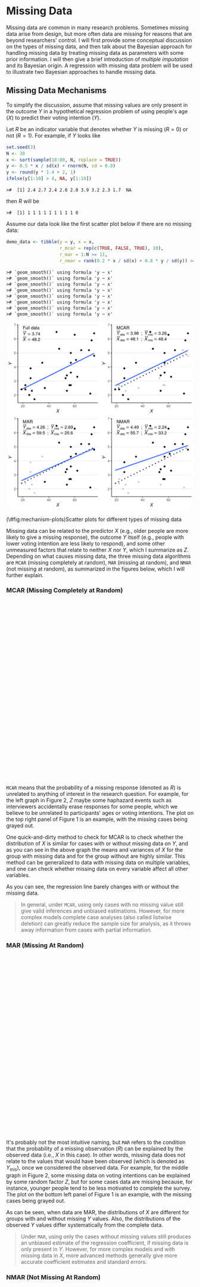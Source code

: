



# Missing Data

Missing data are common in many research problems. Sometimes missing data arise
from design, but more often data are missing for reasons that are beyond 
researchers' control. I will first provide some conceptual discussion on
the types of missing data, and then talk about the Bayesian approach for
handling missing data by treating missing data as parameters with some prior
information. I will then give a brief introduction of *multiple imputation* and
its Bayesian origin. A regression with missing data problem will be used to
illustrate two Bayesian approaches to handle missing data. 

## Missing Data Mechanisms

To simplify the discussion, assume that missing values are only present in the
outcome $Y$ in a hypothetical regression problem of using people's age ($X$) to
predict their voting intention ($Y$).

Let $R$ be an indicator variable that denotes whether
$Y$ is missing ($R = 0$) or not ($R = 1$). For example, if $Y$ looks like


```r
set.seed(3)
N <- 30
x <- sort(sample(18:80, N, replace = TRUE))
y <- 0.5 * x / sd(x) + rnorm(N, sd = 0.8)
y <- round(y * 1.4 + 2, 1)
ifelse(y[1:10] > 4, NA, y[1:10])
```

```
>#  [1] 2.4 2.7 2.4 2.0 2.0 3.9 3.2 2.3 1.7  NA
```

then $R$ will be


```
>#  [1] 1 1 1 1 1 1 1 1 1 0
```

Assume our data look like the first scatter plot below if there are no missing 
data:


```r
demo_data <- tibble(y = y, x = x, 
                    r_mcar = rep(c(TRUE, FALSE, TRUE), 10), 
                    r_mar = 1:N >= 11, 
                    r_nmar = rank(0.2 * x / sd(x) + 0.8 * y / sd(y)) >= 11)
```












```
># `geom_smooth()` using formula 'y ~ x'
># `geom_smooth()` using formula 'y ~ x'
># `geom_smooth()` using formula 'y ~ x'
># `geom_smooth()` using formula 'y ~ x'
># `geom_smooth()` using formula 'y ~ x'
># `geom_smooth()` using formula 'y ~ x'
># `geom_smooth()` using formula 'y ~ x'
># `geom_smooth()` using formula 'y ~ x'
```

<div class="figure">
<img src="12_missing_data_files/figure-html/mechanism-plots-1.png" alt="Scatter plots for different types of missing data" width="624" />
<p class="caption">(\#fig:mechanism-plots)Scatter plots for different types of missing data</p>
</div>

Missing data can be related to the predictor $X$ (e.g., older people are more 
likely to give a missing response), the outcome $Y$ itself (e.g., people with 
lower voting intention are less likely to respond), and some other unmeasured 
factors that relate to neither $X$ nor $Y$, which I summarize as $Z$. Depending
on what causes missing data, the three missing data algorithms are `MCAR`
(missing completely at random), `MAR` (missing at random), and `NMAR` (not
missing at random), as summarized in the figures below, which I will further 
explain.

<!-- ![Three missing data mechanisms (left: `MCAR`; middle: `MAR`; right: -->
<!-- `NMAR`) ](figures/missing_data_dag.png) -->

### MCAR (Missing Completely at Random)

<!--html_preserve--><div id="htmlwidget-748157f64609652d122e" style="width:672px;height:480px;" class="grViz html-widget"></div>
<script type="application/json" data-for="htmlwidget-748157f64609652d122e">{"x":{"diagram":"\ndigraph mcar {\n\n  # a \"graph\" statement\n  graph [overlap = true, fontsize = 10]\n\n  node [shape = plaintext]\n  Y; X; \n  Ystar [label = \"Y*\"]\n  RY [label = <R<FONT POINT-SIZE=\"8\"><SUB>Y<\/SUB><\/FONT>>]\n\n  # paths\n  X -> Ystar;\n  Ystar -> Y;\n  RY -> Y;\n}\n","config":{"engine":"dot","options":null}},"evals":[],"jsHooks":[]}</script><!--/html_preserve-->

`MCAR` means that the probability of a missing response (denoted as $R$) is
unrelated to anything of interest in the research question. For example, for the
left graph in Figure 2, $Z$ maybe some haphazard events such as interviewers
accidentally erase responses for some people, which we believe to be unrelated
to participants' ages or voting intentions. The plot on the top right panel of
Figure 1 is an example, with the missing cases being grayed out.

One quick-and-dirty method to check for MCAR is to check whether the 
distribution of $X$ is similar for cases with or without missing data on $Y$,
and as you can see in the above graph the means and variances of $X$ for the
group with missing data and for the group without are highly similar. This
method can be generalized to data with missing data on multiple variables, and
one can check whether missing data on every variable affect all other variables.

As you can see, the regression line barely changes with or without the missing
data. 

> In general, under `MCAR`, using only cases with no missing value still give
valid inferences and unbiased estimations. However, for more complex models
complete case analyses (also called listwise deletion) can greatly reduce the 
sample size for analysis, as it throws away information from cases with 
partial information.

### MAR (Missing At Random)

<!--html_preserve--><div id="htmlwidget-a08941f42e8ad93d0338" style="width:672px;height:480px;" class="grViz html-widget"></div>
<script type="application/json" data-for="htmlwidget-a08941f42e8ad93d0338">{"x":{"diagram":"\ndigraph mar {\n\n  # a \"graph\" statement\n  graph [overlap = true, fontsize = 10]\n\n  node [shape = plaintext]\n  Y; X; \n  Ystar [label = \"Y*\"]\n  RY [label = <R<FONT POINT-SIZE=\"8\"><SUB>Y<\/SUB><\/FONT>>]\n\n  # paths\n  X -> Ystar;\n  X -> RY;\n  Ystar -> Y;\n  RY -> Y;\n}\n","config":{"engine":"dot","options":null}},"evals":[],"jsHooks":[]}</script><!--/html_preserve-->

It's probably not the most intuitive naming, but `MAR` refers to the condition 
that the probability of a missing observation ($R$) can be explained by the
observed data (i.e., $X$ in this case). In other words, missing data does not
relate to the values that would have been observed (which is denoted as
$Y_\textrm{mis}$), once we considered the observed data. For example, for the
middle graph in Figure 2, some missing data on voting intentions can be
explained by some random factor $Z$, but for some cases data are missing
because, for instance, younger people tend to be less motivated to complete the
survey. The plot on the bottom left panel of Figure 1 is an example, with the
missing cases being grayed out.

As can be seen, when data are MAR, the distributions of $X$ are different for
groups with and without missing $Y$ values. Also, the distributions of the
observed $Y$ values differ systematically from the complete data. 

> Under `MAR`, using only the cases without missing values still produces an
unbiased estimate of the regression coefficient, if missing data is only present
in $Y$. However, for more complex models and with missing data in $X$, more
advanced methods generally give more accurate coefficient estimates and standard
errors.

### NMAR (Not Missing At Random)

<!--html_preserve--><div id="htmlwidget-0f7405d6c60f62578b83" style="width:672px;height:480px;" class="grViz html-widget"></div>
<script type="application/json" data-for="htmlwidget-0f7405d6c60f62578b83">{"x":{"diagram":"\ndigraph nmar {\n\n  # a \"graph\" statement\n  graph [overlap = true, fontsize = 10]\n\n  node [shape = plaintext]\n  Y; X; \n  Ystar [label = \"Y*\"]\n  RY [label = <R<FONT POINT-SIZE=\"8\"><SUB>Y<\/SUB><\/FONT>>]\n\n  # paths\n  X -> Ystar;\n  X -> RY;\n  Ystar -> Y;\n  Ystar -> RY;\n  RY -> Y;\n  {rank = same; Ystar; RY;}\n}\n","config":{"engine":"dot","options":null}},"evals":[],"jsHooks":[]}</script><!--/html_preserve-->

`NMAR` is sometimes called *missing not at random* or *non-ignorable 
missingness*, and as the name suggested it refers to conditions where MAR does 
not hold. In other words, NMAR happens when, after considering all the observed
data, the probability of a missing value ($R$) still depends on the value of $Y$
that would have been observed. For example, if we consider people in the same
age group and still find those with lower voting intentions tend not to give
their responses, the situation can be described as `NMAR`. The plot on the 
bottom right panel of Figure 1, where people with lowing voting intentions are 
more likely to miss.

The example looks very similar to the one for MAR, including the fact that the 
distributions of $X$ are different for the group with and without missing $Y$. 
Indeed, there are no statistical procedures that can distinguish between MAR
in general and NMAR. If there are evidence for MCAR then one can be more 
confident in ruling out NMAR, and there have been recent efforts to establish 
procedures for testing some special cases of MAR. However, for many real data 
problems one has to rely on reasoning, judgments, and perhaps some educated 
guessing to decide whether the data is MAR or NMAR.

On the other hand, if one has variables that potentially relates to the 
probability of missing but are not part of the model of interest (e.g., gender, 
SES, etc), these can be included in the imputation model (discussed later) so 
that the missing data mechanism better resembles MAR. Including these
*auxiliary* variables is equivalent to changing them from unmeasured to
measured, and generally can weaken the associations between the unobserved $Y$
and $R$, thus making the estimates less biased.

> With `NMAR`, valid statistical inferences can only be
obtained by correctly modeling the mechanism for the missing data. Including
variables that help explain probability of missing data makes `MAR` more
reasonable.

### Ignorable Missingness*

Let $Y_\textrm{obs}$ be the part of the multivariate data $Y$ that is
observed (i.e., not missing), and $Y_\textrm{mis}$ be the part that would
have been observed. The likelihood now concerns both $Y_\textrm{obs}$ and
$R$, that is, $P(Y_\textrm{obs}, R)$. Let $\bv \phi$ be the set of
parameters that determine the probability of missing in addition to the observed
data, which can be written as $P(R | Y_\textrm{obs}, \bv \phi)$. Note it is 
assumed that $\bv \phi$ is distinct from the model parameters $\bv \theta$.

For a case $i$ with $r_i = 1$, the joint likelihood of $(x_i, y_i, r_i = 1)$ is

$$P(x_i, y_{\textrm{obs}, i}, r_i = 1; \bv \theta, \bv \phi) 
  = P(r_i = 1 | x_i, y_{\textrm{obs}, i}; \bv \phi) 
    P(y_{\textrm{obs}, i} | x_i; \bv \theta) 
    P(x_i).$$
    
For a case with $r_i = 0$, $y_i$ is missing. Assume first we know the
missing value $y_{\textrm{mis}, i}$, and the complete likelihood $(x_i,
y_{\textrm{mis}, i}, r_i = 0)$ is

$$P(x_i, y_{\textrm{mis}, i}, r_i = 0; \bv \theta, \bv \phi) 
  = P(r_i = 0 | x_i, y_{\textrm{mis}, i}; \bv \phi) 
    P(y_{\textrm{mis}, i} | x_i; \bv \theta) 
    P(x_i)$$

But because $y$ is missing, we need to integrate out the missing value to 
obtain the observed likelihood of $(x_i, r_i = 0)$

\begin{align*}
  P(x_i, r_i = 0; \bv \theta, \bv \phi) 
  & = \int P(r_i = 0 | x_i, y_{\textrm{mis}, i}; \bv \phi) 
           P(y_{\textrm{mis}, i} | x_i; \bv \theta) 
           P(x_i) \dd y_{\textrm{mis}, i} \\
  & = P(x_i) \int P(r_i = 0 | x_i, y_{\textrm{mis}, i}; \bv \phi) 
           P(y_{\textrm{mis}, i} | x_i; \bv \theta) 
           \dd y_{\textrm{mis}, i} 
\end{align*}

Because the likelihood depends on $R$ and cannot be separated from $\bv \phi$, 
correct inference on $\bv \theta$ can be obtained only by correct modeling the
missing data mechanism.

#### If MCAR Holds

However, if the condition for MCAR is satisfied such that

$$P(r_i = 0 | x_i, y_{\textrm{mis}, i}; \bv \phi) = P(r_i = 0; \bv \phi),$$

that is, $R$ is related to neither $X$ and $Y$ Then the observed likelihood is 

\begin{align*}
  P(x_i, r_i = 0; \bv \theta, \bv \phi) 
  & = P(x_i) \int P(r_i = 0; \bv \phi) 
           P(y_{\textrm{mis}, i} | x_i; \bv \theta) 
           \dd y_{\textrm{mis}, i} \\
  & = P(x_i) P(r_i = 0; \bv \phi) \times
      \int P(y_{\textrm{mis}, i} | x_i; \bv \theta) 
           \dd y_{\textrm{mis}, i} \\
  & = P(x_i) P(r_i = 0; \bv \phi)
\end{align*}

So inference of $\bv \theta$ does not depend on the missing data mechanism 
$P(r_i = 0; \bv \phi)$, and missingness is *ignorable*. 

#### If MAR Holds

Similarly, if the condition for MAR is satisfied such that

$$P(r_i = 0 | x_i, y_{\textrm{mis}, i}; \bv \phi) 
  = P(r_i = 0 | x_i, ; \bv \phi),$$

that is, $R$ is not related to $Y$ after taking into account $X$. Then the
observed likelihood is

\begin{align*}
  P(x_i, r_i = 0; \bv \theta, \bv \phi) 
  & = P(x_i) \int P(r_i = 0 | x_i; \bv \phi) 
           P(y_{\textrm{mis}, i} | x_i; \bv \theta) 
           \dd y_{\textrm{mis}, i}  \\
  & = P(x_i) P(r_i = 0 | x_i; \bv \phi) \times
      \int P(y_{\textrm{mis}, i} | x_i; \bv \theta) 
           \dd y_{\textrm{mis}, i} \\
  & = P(x_i) P(r_i = 0 | x_i; \bv \phi)
\end{align*}

So inference of $\bv \theta$ does not depend on the missing data mechanism 
$P(r_i = 0 | x_i; \bv \phi)$, and missingness is ignorable. 

On the other hand, if $r_i$ depends on $y_\textrm{mis}$ (i.e., NMAR) so that
$P(r_i = 0 | x_i, y_{\textrm{mis}, i}; \bv \phi)$ cannot be written outside of
the integral, inference of $\bv \theta$ depends on the missing data mechanism,
so missingness is non-ignorable.

The discussion generalizes to missing data on multiple variables. 

***

## Bayesian Approaches for Missing Data

We will be using the `kidiq` data set we discussed in Chapter 7. I'll do the 
same rescaling and coding `mom_hs` as a factor variable:


```r
kidiq <- haven::read_dta("../data/kidiq.dta")
kidiq100 <- kidiq %>% 
  mutate(mom_iq = mom_iq / 100,  # divid mom_iq by 100
         kid_score = kid_score / 100,   # divide kid_score by 100
         mom_iq_c = mom_iq - 1, 
         mom_hs = factor(mom_hs, labels = c("no", "yes"))) %>% 
  select(- mom_iq)
```

In R, the package `mice` can be used to perform *multiple imputation* (to be 
discussed soon), as well as to create missing data. First, let's generate some
missing completely at random (MCAR) data by randomly removing up to 50% of 
the data:


```r
library(mice)
set.seed(1955)
kidiq100_mcar <- ampute(kidiq100, prop = 0.5, 
                        pattern = data.frame(kid_score = c(0, 0, 0), 
                                             mom_hs = c(1, 1, 0), 
                                             mom_work = c(1, 1, 1), 
                                             mom_age = c(1, 1, 1), 
                                             mom_iq_c = c(1, 0, 1)), 
                        freq = c(.2, .4, .4), 
                        mech = "MCAR")
kidiq100_mcar <- kidiq100_mcar$amp
```

The second time, I'll generate some missing at random (MAR) data:


```r
set.seed(1955)
kidiq100_mar <- ampute(kidiq100, prop = 0.5, 
                       pattern = data.frame(kid_score = c(0, 0, 0), 
                                            mom_hs = c(1, 1, 0), 
                                            mom_work = c(1, 1, 1), 
                                            mom_age = c(1, 1, 1), 
                                            mom_iq_c = c(1, 0, 1)), 
                       freq = c(.2, .4, .4), 
                       mech = "MAR")
```

```
># Warning: Data is made numeric because the calculation of weights requires
># numeric data
```

```r
kidiq100_mar <- kidiq100_mar$amp
```

And finally, some not missing at random (NMAR) data:


```r
set.seed(1955)
kidiq100_nmar <- ampute(kidiq100, prop = 0.5, 
                        pattern = data.frame(kid_score = c(0, 0, 0), 
                                             mom_hs = c(1, 1, 0), 
                                             mom_work = c(1, 1, 1), 
                                             mom_age = c(1, 1, 1), 
                                             mom_iq_c = c(1, 0, 1)), 
                        freq = c(.2, .4, .4), 
                        # mice call it MNAR
                        mech = "MNAR")
```

```
># Warning: Data is made numeric because the calculation of weights requires
># numeric data
```

```r
kidiq100_nmar <- kidiq100_nmar$amp
```

Let's check the distributions of the resulting data:


```r
p1 <- ggplot(kidiq100_mcar, aes(x = mom_iq_c, y = kid_score)) + 
  geom_point(data = kidiq100, color = "grey92") + 
  geom_point() + 
  geom_smooth()
p2 <- p1 %+% kidiq100_mar
p3 <- p1 %+% kidiq100_nmar
grid.arrange(p1, p2, p3, nrow = 2)
```

```
># `geom_smooth()` using method = 'loess' and formula 'y ~ x'
```

```
># Warning: Removed 230 rows containing non-finite values (stat_smooth).
```

```
># Warning: Removed 230 rows containing missing values (geom_point).
```

```
># `geom_smooth()` using method = 'loess' and formula 'y ~ x'
```

```
># Warning: Removed 215 rows containing non-finite values (stat_smooth).
```

```
># Warning: Removed 215 rows containing missing values (geom_point).
```

```
># `geom_smooth()` using method = 'loess' and formula 'y ~ x'
```

```
># Warning: Removed 239 rows containing non-finite values (stat_smooth).
```

```
># Warning: Removed 239 rows containing missing values (geom_point).
```

<img src="12_missing_data_files/figure-html/kidiq100-missing-scatter-1.png" width="720" />

When eyeballing it doesn't appear that the data are very different, but the 
regression slopes are affected by the different missing data mechanisms. We'll
look at the simple regression model of using `mom_iq_c` to predict `kid_score`, 
using the MAR data set. In that data set, the missingness of `kid_score` 
actually depends on both `mom_iq_c` and `mom_hs`, but when the regression does
not include `mom_hs` in the model, the resulting situation will actually be 
NMAR. 

The missing data pattern of the `kidiq100_mar` data set is:


```r
# Recode mom_hs to factor
kidiq100_mar$mom_hs <- factor(kidiq100_mar$mom_hs, labels = c("no", "yes"))
md.pattern(kidiq100_mar, rotate.names = TRUE)
```

<img src="12_missing_data_files/figure-html/md-pattern-mar-1.png" width="480" />

```
>#     mom_work mom_age mom_hs mom_iq_c kid_score    
># 219        1       1      1        1         1   0
># 49         1       1      1        1         0   1
># 94         1       1      1        0         0   2
># 72         1       1      0        1         0   2
>#            0       0     72       94       215 381
```

Which shows that only 219 observations had full data, and most were missing the
`kid_score` variable. 

### Complete Case Analysis/Listwise Deletion

By default, `brms` uses only cases with no missing data. For example,


```r
m3_ld <- brm(kid_score ~ mom_iq_c + mom_hs, data = kidiq100_mar, 
             prior = c(prior(normal(0, 1), class = "Intercept"), 
                       # set for all "b" coefficients
                       prior(normal(0, 1), class = "b"),
                       prior(student_t(4, 0, 1), class = "sigma")), 
             seed = 2302
)
```

```
># Warning: Rows containing NAs were excluded from the model.
```


```r
m3_ld
```

```
>#  Family: gaussian 
>#   Links: mu = identity; sigma = identity 
># Formula: kid_score ~ mom_iq_c + mom_hs 
>#    Data: kidiq100_mar (Number of observations: 219) 
># Samples: 4 chains, each with iter = 2000; warmup = 1000; thin = 1;
>#          total post-warmup samples = 4000
># 
># Population-Level Effects: 
>#           Estimate Est.Error l-95% CI u-95% CI Rhat Bulk_ESS Tail_ESS
># Intercept     0.81      0.03     0.76     0.86 1.00     4281     3286
># mom_iq_c      0.71      0.11     0.51     0.91 1.00     4192     3222
># mom_hsyes     0.07      0.03     0.01     0.13 1.00     4361     3233
># 
># Family Specific Parameters: 
>#       Estimate Est.Error l-95% CI u-95% CI Rhat Bulk_ESS Tail_ESS
># sigma     0.20      0.01     0.18     0.22 1.00     4354     3116
># 
># Samples were drawn using sampling(NUTS). For each parameter, Bulk_ESS
># and Tail_ESS are effective sample size measures, and Rhat is the potential
># scale reduction factor on split chains (at convergence, Rhat = 1).
```

Notice that the number of observations is only 219. As previously
explained, this analysis is only valid when data are missing completely at 
random or missing at random (i.e., missingness of the outcome only depends
on `mom_iq_c` and factors unrelated to `Ozone`). 

If you recall in Chapter 7, the coefficient using the full data should be:


```r
m3 <- brm(kid_score ~ mom_iq_c + mom_hs, data = kidiq100, 
          prior = c(prior(normal(0, 1), class = "Intercept"), 
                    # set for all "b" coefficients
                    prior(normal(0, 1), class = "b"),
                    prior(student_t(4, 0, 1), class = "sigma")), 
          seed = 1955
)
```


```r
m3
```

```
>#  Family: gaussian 
>#   Links: mu = identity; sigma = identity 
># Formula: kid_score ~ mom_iq_c + mom_hs 
>#    Data: kidiq100 (Number of observations: 434) 
># Samples: 4 chains, each with iter = 2000; warmup = 1000; thin = 1;
>#          total post-warmup samples = 4000
># 
># Population-Level Effects: 
>#           Estimate Est.Error l-95% CI u-95% CI Rhat Bulk_ESS Tail_ESS
># Intercept     0.82      0.02     0.78     0.86 1.00     4140     2905
># mom_iq_c      0.56      0.06     0.44     0.68 1.00     4044     3195
># mom_hsyes     0.06      0.02     0.02     0.10 1.00     3884     3034
># 
># Family Specific Parameters: 
>#       Estimate Est.Error l-95% CI u-95% CI Rhat Bulk_ESS Tail_ESS
># sigma     0.18      0.01     0.17     0.19 1.00     3902     3132
># 
># Samples were drawn using sampling(NUTS). For each parameter, Bulk_ESS
># and Tail_ESS are effective sample size measures, and Rhat is the potential
># scale reduction factor on split chains (at convergence, Rhat = 1).
```

So the listwise approach overestimated the regression coefficient. We can do 
better. 

Now, take a look on whether missingness in `kid_score` is related to other
variables. 


```r
# Compute the missingness indicator (you can use the `within` function too)
kidiq100_mar_R <- transform(kidiq100_mar, 
                            kid_score_R = factor(as.numeric(!is.na(kid_score)), 
                                                 labels = c("Missing", 
                                                            "Observed")))
```


```r
# Plot distributions of variables against missingness indicator
qplot(kid_score_R, mom_iq_c, data = kidiq100_mar_R, geom = "boxplot")
```

```
># Warning: Removed 94 rows containing non-finite values (stat_boxplot).
```

<img src="12_missing_data_files/figure-html/missing_dist1-1.png" width="672" />

```r
ggplot(data = kidiq100_mar_R, aes(x = kid_score_R)) + 
  geom_bar(aes(fill = factor(mom_hs)), position = position_dodge())
```

<img src="12_missing_data_files/figure-html/missing_dist1-2.png" width="672" />

As we already knew, missingness of `kid_score` is related to both `mom_iq_c` 
and `mom_hs`, in that those with higher `mom_iq_c` and those whose mother had
high school degree were more likely to be missing. 

### Treat Missing Data as Parameters

A fully Bayesian approach to handle missing data is to treat the missing
`kid_score` values just as parameters, and assign priors to them. When the
missing data mechanism is ignorable (MCAR or MAR), we can assume that the
missing and observed `kid_score` values are exchangeable, conditioning on the
predictors (i.e., whether `kid_score` is missing or not does not add information
to the `kid_score` values). Therefore, if `kid_score` is missing, we use the
likelihood as the prior for the missing values:

\newcommand{\yttobs}{\mathtt{kid_score}_{\textrm{obs}, i}}
\newcommand{\yttmis}{\mathtt{kid_score}_{\textrm{mis}, i}}
\newcommand{\momiqtt}{\mathtt{mom_iq_c}}
\newcommand{\momhstt}{\mathtt{mom_hs}}

\begin{align*}
  \yttobs & \sim \norm(\beta_0 + \beta_1 \momiqtt_i, \sigma) \\
  \yttmis & \sim \norm(\beta_0 + \beta_1 \momiqtt_i, \sigma) \\
  \beta_0 & \sim \norm(0, 1) \\
  \beta_1 & \sim \norm(0, 1) \\
  \beta_2 & \sim \norm(0, 1)
\end{align*}


```r
library(rstan)
rstan_options(auto_write = TRUE)
```


```stan
data {
  int<lower=0> N;  // number of observations
  vector[N] y;  // response variable (including missing values);
  int<lower=0, upper=1> y_obs[N];  // missingness indicator for Y 
  int<lower=0> p;  // number of predictor variables (exclude intercept)
  matrix[N, p] X;  // predictor variable matrix
}
transformed data {
  int n_obs = sum(y_obs);  // number of observed cases
  int ns[n_obs];  // indices of observed cases
  int ny = 1; 
  for (n in 1:N) {
    if (y_obs[n]) {
      ns[ny] = n;
      ny += 1;
    }
  }
}
parameters {
  real beta_0;  // intercept
  vector[2] beta;  // 2 slopes
  real<lower=0> sigma;  // error standard deviation
}
model {
  // likelihood for observed Y
  y[ns] ~ normal_id_glm(X[ns, ], beta_0, beta, sigma);
  // prior
  beta_0 ~ normal(0, 1);
  beta ~ normal(0, 1);
  sigma ~ student_t(4, 0, 1);
}
generated quantities {
  real yrep[N];  // simulated data based on model
  vector[N] yhat = beta_0 + X * beta;  // used to compute R-squared effect size
  for (i in 1:N) {
    yrep[i] = normal_rng(yhat[i], sigma);
  }
}
```


```r
# Data with no missing X
kidiq100_mar_obsX <- drop_na(kidiq100_mar, mom_iq_c, mom_hs)
```


```r
m3_stan <- stan("../codes/normal_regression_missing.stan", 
                data = list(N = nrow(kidiq100_mar_obsX), 
                            y = replace_na(kidiq100_mar_obsX$kid_score, 99), 
                            y_obs = as.numeric(
                              !is.na(kidiq100_mar_obsX$kid_score)
                            ), 
                            p = 2, 
                            X = model.matrix(~ mom_iq_c + mom_hs, 
                                             data = kidiq100_mar_obsX)[ , -1]), 
                seed = 1234)
```

Note that the results are basically identical to the complete case analyses, and
the posterior distributions of the missing $Y$ values are essentially the 
predictive intervals given the $X$ values. For example, for
the first 10 observations with missing `kid_score` values,


```r
draws_ymis <-
  as.matrix(m3_stan, pars = "yrep")[ , is.na(kidiq100_mar_obsX$kid_score)]
mcmc_areas_ridges(draws_ymis[ , 1:10], bw = "SJ")
```

<div class="figure">
<img src="12_missing_data_files/figure-html/m3-stan-dens-1.png" alt="Posterior density plots of the first two missing values of \texttt{kid_score}" width="672" />
<p class="caption">(\#fig:m3-stan-dens)Posterior density plots of the first two missing values of \texttt{kid_score}</p>
</div>

The posterior distributions of the missing values are highly related to the 
missing data handling technique called *multiple imputation*, which we will 
discuss next. Indeed, each posterior sample can be considered an imputed data
set. The posterior draws of the missing values are also called 
*plausible values*. 

### Multiple Imputation

Multiple imputation is one of the modern techniques for missing data handling,
and is general in that it has a very broad application. It uses the observed
data and the observed associations to predict the missing values, and captures
the uncertainty involved in the predictions by imputing multiple data sets.
That's a bit abstract, but with your Bayesian knowledge, that just means
*getting samples from the posterior distributions of the missing values*, and
then substitute them to the missing holes to form an imputed data set. The
difference is that, instead of using all posterior samples, we usually obtain 20
or 30 imputed data sets, which can be saved and used for almost any kind of
analyses, Bayesian or frequentist.

#### Multiple imputation has several advantages

- It provides valid results when data is MAR
- It reduces biases when data is NMAR by incorporating covariates that help
explain the missing data mechanism (e.g., `mom_work` and `mom_age`)
- It is very flexible and can impute continuous and categorical variables

#### Example of multiple imputation

Although in theory one can use the Bayesian procedures with `Stan` to account
for missing data or to do multiple imputations, there are some limitations.
First, when the goal is to impute missing data instead of making inferences on
the model parameters, the algorithm in `Stan` may not be as efficient as
specialized programs for multiple imputation. Second, the Hamiltonian Monte
Carlo sampler in `Stan` requires the use of derivatives, so it is not (yet)
well-equipped to handle categorical parameters. Thus, it is hard or not possible
to handle categorical missing data. Third, when the number of variables with
missing data is large, it is tedious to specify the missing data mechanism for
all variables.

Instead, as @Gelman2013 recommended, we can handle missing data using a 
*two-step process*:

1. Do multiple imputation using a specialized program
2. Use `brms` or `rstan` (or other Bayesian methods) to analyze each imputed
data set

#### R packages for multiple imputation

There are several packages in R for multiple imputation (e.g., `Amelia`, `jomo`,
`mi`, `mice`, `missForest`, `norm`, `pan`). Although these packages differ in
terms of their underlying algorithms, my experience and also evidence from the
literature suggested that they usually gave similar performance for continuous
missing data, but several packages have specialized functionality for specific
models and data types (e.g., categorical missing data, multilevel data). 

I will illustrate the use of `mice` below. I strongly encourage you to take a
look on the vignettes found on the website of the package:
https://github.com/stefvanbuuren/mice. Also, the author of the package has a
nice book on multiple imputation [@vanburren2018], which is freely available at
https://stefvanbuuren.name/fimd/ and I encourage you to read if you are
interested. Note that the example discussed here is simple so not much fine
tuning for the imputation is needed. For your own analyses multiple imputation
can be complex, and you should consult statisticians or other resources to set
up a reasonable imputation model.

Let's continue with the `kidiq` example. We can use the whole data set for
imputation.

> In general it's recommended to include covariates that have even minor 
associations with the probability of missing. The bias introduced by ignoring an
important covariate usually is higher than the bias introduced by including a 
inappropriate covariate. However, see @thoemmes2014cautious for a cautionary
note.

> In planning a study, if high missing rate on a variable is anticipated, one
can collect covariates that can help explain the missing data mechanism. This
helps recover missing information in the analyses.

##### 1. Setting up and run the imputation

With binary and continuous missing variables, it can be as simple as running 
the following:


```r
library(mice)
# Using mice to impute 20 data sets
kidiq100_imp <- mice(kidiq100_mar, m = 20, maxit = 35,
                     printFlag = FALSE)  # set to false only for knitting to Rmd
```

Of course this oversimplifies the complexity of multiple imputation. By default
it uses the method called "predictive mean matching" to replace missing data 
with a randomly chosen value from several similar cases (see https://stefvanbuuren.name/fimd/sec-pmm.html). Things will get more complicated
when you have more variables and complex data types. 

Typing `kidiq100_imp$imp` will show the imputed missing values. Check `?mice`
for more information. The `complete` function fills the missing values to the
missing holes to form data sets with no missing data.


```r
kidiq100_imp1 <- complete(kidiq100_imp, 1)
head(kidiq100_imp1, 10)
```

```
>#    kid_score mom_hs mom_work mom_age mom_iq_c
># 1       1.21    yes        4      27  -0.1883
># 2       1.26    yes        4      25   0.2754
># 3       0.85    yes        4      27   0.1544
># 4       0.41    yes        3      25  -0.1785
># 5       0.42    yes        4      27  -0.0725
># 6       0.98     no        1      18   0.0790
># 7       0.69    yes        4      20   0.3889
># 8       1.16    yes        3      23   0.2515
># 9       1.02    yes        1      24  -0.1838
># 10      0.95    yes        1      19  -0.0493
```

Compared to the original data:


```r
head(kidiq100, 10)
```

```
># # A tibble: 10 x 5
>#    kid_score mom_hs mom_work mom_age mom_iq_c
>#        <dbl> <fct>     <dbl>   <dbl>    <dbl>
>#  1      0.65 yes           4      27  0.211  
>#  2      0.98 yes           4      25 -0.106  
>#  3      0.85 yes           4      27  0.154  
>#  4      0.83 yes           3      25 -0.00550
>#  5      1.15 yes           4      27 -0.0725 
>#  6      0.98 no            1      18  0.0790 
>#  7      0.69 yes           4      20  0.389  
>#  8      1.06 yes           3      23  0.251  
>#  9      1.02 yes           1      24 -0.184  
># 10      0.95 yes           1      19 -0.0493
```


##### 2. Check for Convergence

We should also look at convergence:


```r
plot(kidiq100_imp)
```

<img src="12_missing_data_files/figure-html/plot-kidiq100_imp-1.png" width="624" />

These are basically Markov chains in regular Bayesian analyses. So if you see 
some chains are constantly above or below others then it's problematic. 

See https://www.gerkovink.com/miceVignettes/Convergence_pooling/Convergence_and_pooling.html
for additional steps to check for convergence. 

##### 3. Run `brm_multiple` on imputed data sets

`brms` directly supports multiply imputed data sets. Simply use the 
`brm_multiple` function and supply the multiply imputed data object to it. Also,
for computational efficiency using two chains for each imputed data set would
be faster. 


```r
m3_imp <- brm_multiple(kid_score ~ mom_iq_c + mom_hs, data = kidiq100_imp, 
                       prior = c(prior(normal(0, 1), class = "Intercept"), 
                                 # set for all "b" coefficients
                                 prior(normal(0, 1), class = "b"),
                                 prior(student_t(4, 0, 1), class = "sigma")), 
                       seed = 1955, 
                       chains = 2L, 
                       cores = 2L
)
```

See this vignette: 
https://cran.r-project.org/web/packages/brms/vignettes/brms_missings.html#compatibility-with-other-multiple-imputation-packages for more information. If you look at the results:


```r
m3_imp
```

```
># Warning: Parts of the model have not converged (some Rhats are > 1.05). Be
># careful when analysing the results! We recommend running more iterations and/or
># setting stronger priors.
```

```
>#  Family: gaussian 
>#   Links: mu = identity; sigma = identity 
># Formula: kid_score ~ mom_iq_c + mom_hs 
>#    Data: kidiq100_imp (Number of observations: 434) 
># Samples: 40 chains, each with iter = 2000; warmup = 1000; thin = 1;
>#          total post-warmup samples = 40000
># 
># Population-Level Effects: 
>#           Estimate Est.Error l-95% CI u-95% CI Rhat Bulk_ESS Tail_ESS
># Intercept     0.80      0.02     0.76     0.85 1.15      170      783
># mom_iq_c      0.67      0.10     0.48     0.86 1.40       84      328
># mom_hsyes     0.07      0.03     0.02     0.13 1.18      144      653
># 
># Family Specific Parameters: 
>#       Estimate Est.Error l-95% CI u-95% CI Rhat Bulk_ESS Tail_ESS
># sigma     0.19      0.01     0.18     0.21 1.20      135      246
># 
># Samples were drawn using sampling(NUTS). For each parameter, Bulk_ESS
># and Tail_ESS are effective sample size measures, and Rhat is the potential
># scale reduction factor on split chains (at convergence, Rhat = 1).
```

You will see that there are 40 chains in the results. The `Rhat` value will 
be much higher than 1, as the chains are from different data sets and will never
converge. Instead, you should investigate the `Rhat` for each data set by 


```r
m3_imp$rhats
```

```
>#    b_Intercept b_mom_iq_c b_mom_hsyes sigma  lp__
># 1        1.002      1.000       1.002 1.003 1.002
># 2        0.999      1.001       0.999 1.000 1.000
># 3        1.000      0.999       1.000 1.002 0.999
># 4        0.999      0.999       0.999 1.001 1.004
># 5        1.001      1.001       1.002 1.003 1.001
># 6        1.000      1.001       1.001 1.001 0.999
># 7        1.000      1.000       1.000 1.001 1.000
># 8        1.000      1.000       1.000 1.000 1.002
># 9        1.000      0.999       1.001 0.999 1.002
># 10       0.999      1.000       0.999 1.000 1.003
># 11       0.999      1.001       0.999 1.000 1.000
># 12       0.999      1.000       0.999 0.999 1.000
># 13       1.000      1.000       1.000 1.000 1.000
># 14       1.001      1.000       1.000 0.999 1.001
># 15       1.001      1.000       1.001 1.000 1.000
># 16       0.999      1.000       0.999 0.999 1.001
># 17       1.001      1.000       1.003 0.999 1.000
># 18       1.000      1.000       1.000 0.999 0.999
># 19       1.000      0.999       1.001 0.999 1.000
># 20       1.001      1.000       1.001 1.002 1.003
```

So the chains have converged for each individual data set. 

Now, put the results together:


```r
source("../codes/extract_brmsfit.R")
texreg::screenreg(map(list(m3, m3_ld, m3_imp), 
                      extract_brmsfit, 
                      # LOO-IC and WAIC not meaningful for comparing different
                      # data
                      include.loo.ic = FALSE, 
                      include.waic = FALSE), 
                  custom.model.names = c("Full data", 
                                         "Complete case", 
                                         "MI"))
```

```
># Warning: Parts of the model have not converged (some Rhats are > 1.05). Be
># careful when analysing the results! We recommend running more iterations and/or
># setting stronger priors.
```

```
># Warning: Using only the first imputed data set. Please interpret the results
># with caution until a more principled approach has been implemented.
```

```
># 
># ====================================================
>#            Full data     Complete case  MI          
># ----------------------------------------------------
># Intercept    0.82 *        0.81 *         0.80 *    
>#            [0.78; 0.86]  [0.76; 0.86]   [0.76; 0.85]
># mom_iq_c     0.56 *        0.71 *         0.67 *    
>#            [0.44; 0.68]  [0.51; 0.91]   [0.49; 0.86]
># mom_hsyes    0.06 *        0.07 *         0.07 *    
>#            [0.01; 0.10]  [0.01; 0.13]   [0.02; 0.13]
># ----------------------------------------------------
># R^2          0.21          0.22           0.22      
># Num. obs.  434           219            434         
># ====================================================
># * 0 outside the confidence interval
```

You can see that the coefficients for `mom_iq_c` is closer to the original data
with multiple imputation, and the credible intervals are slightly shorter than
complete case analyses.

For data with more variables, choices of missing data handling method can make a
substantial difference. Therefore, researchers need to be thoughtful in choosing
imputation models that best reflect the missing data mechanism.

Missing data is an active research area, and this note only covers a very small
fraction of the issues discussed in the literature.
